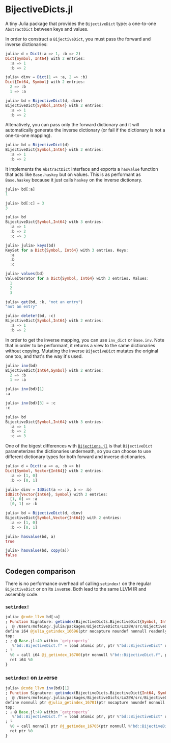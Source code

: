 # BijectiveDicts.jl

A tiny Julia package that provides the `BijectiveDict` type: a one-to-one `AbstractDict` between keys and values.

In order to construct a `BijectiveDict`, you must pass the forward and inverse dictionaries:

```julia
julia> d = Dict(:a => 1, :b => 2)
Dict{Symbol, Int64} with 2 entries:
  :a => 1
  :b => 2

julia> dinv = Dict(1 => :a, 2 => :b)
Dict{Int64, Symbol} with 2 entries:
  2 => :b
  1 => :a

julia> bd = BijectiveDict(d, dinv)
BijectiveDict{Symbol,Int64} with 2 entries:
  :a => 1
  :b => 2
```

Altenatively, you can pass only the forward dictionary and it will automatically generate the inverse dictionary (or fail if the dictionary is not a one-to-one mapping).

```julia
julia> bd = BijectiveDict(d)
BijectiveDict{Symbol,Int64} with 2 entries:
  :a => 1
  :b => 2
```

It implements the `AbstractDict` interface and exports a `hasvalue` function that acts like `Base.haskey` but on values. This is as performant as `Base.haskey` because it just calls `haskey` on the inverse dictionary.

```julia
julia> bd[:a]
1

julia> bd[:c] = 3
3

julia> bd
BijectiveDict{Symbol,Int64} with 3 entries:
  :a => 1
  :b => 2
  :c => 3

julia> julia> keys(bd)
KeySet for a Dict{Symbol, Int64} with 3 entries. Keys:
  :a
  :b
  :c

julia> values(bd)
ValueIterator for a Dict{Symbol, Int64} with 3 entries. Values:
  1
  2
  3

julia> get(bd, :k, "not an entry")
"not an entry"

julia> delete!(bd, :c)
BijectiveDict{Symbol,Int64} with 2 entries:
  :a => 1
  :b => 2
```

In order to get the inverse mapping, you can use `inv_dict` or `Base.inv`. Note that in order to be performant, it returns a view to the same dictionaries without copying. Mutating the inverse `BijectiveDict` mutates the original one too, and that's the way it's used.

```julia
julia> inv(bd)
BijectiveDict{Int64,Symbol} with 2 entries:
  2 => :b
  1 => :a

julia> inv(bd)[1]
:a

julia> inv(bd)[3] = :c
:c

julia> bd
BijectiveDict{Symbol,Int64} with 3 entries:
  :a => 1
  :b => 2
  :c => 3
```

One of the bigest differences with [`Bijections.jl`](https://github.com/scheinerman/Bijections.jl) is that `BijectiveDict` parameterizes the dictionaries underneath, so you can choose to use different dictionary types for both forward and inverse dictionaries.

```julia
julia> d = Dict(:a => a, :b => b)
Dict{Symbol, Vector{Int64}} with 2 entries:
  :a => [1, 0]
  :b => [0, 1]

julia> dinv = IdDict(a => :a, b => :b)
IdDict{Vector{Int64}, Symbol} with 2 entries:
  [1, 0] => :a
  [0, 1] => :b

julia> bd = BijectiveDict(d, dinv)
BijectiveDict{Symbol,Vector{Int64}} with 2 entries:
  :a => [1, 0]
  :b => [0, 1]

julia> hasvalue(bd, a)
true

julia> hasvalue(bd, copy(a))
false
```

## Codegen comparison

There is no performance overhead of calling `setindex!` on the regular `BijectiveDict` or on its `inv`erse. Both lead to the same LLVM IR and assembly code.

### `setindex!`

```julia
julia> @code_llvm bd[:a]
; Function Signature: getindex(BijectiveDicts.BijectiveDict{Symbol, Int64, Base.Dict{Symbol, Int64}, Base.Dict{Int64, Symbol}}, Symbol)
;  @ /Users/mofeing/.julia/packages/BijectiveDicts/Lx2EW/src/BijectiveDicts.jl:46 within `getindex`
define i64 @julia_getindex_16696(ptr nocapture noundef nonnull readonly align 8 dereferenceable(16) %"bd::BijectiveDict", ptr noundef nonnull %"key::Symbol") #0 {
top:
; ┌ @ Base.jl:49 within `getproperty`
   %"bd::BijectiveDict.f" = load atomic ptr, ptr %"bd::BijectiveDict" unordered, align 8
; └
  %0 = call i64 @j_getindex_16700(ptr nonnull %"bd::BijectiveDict.f", ptr nonnull %"key::Symbol")
  ret i64 %0
}
```

### `setindex!` on `inv`erse

```julia
julia> @code_llvm inv(bd)[1]
; Function Signature: getindex(BijectiveDicts.BijectiveDict{Int64, Symbol, Base.Dict{Int64, Symbol}, Base.Dict{Symbol, Int64}}, Int64)
;  @ /Users/mofeing/.julia/packages/BijectiveDicts/Lx2EW/src/BijectiveDicts.jl:46 within `getindex`
define nonnull ptr @julia_getindex_16701(ptr nocapture noundef nonnull readonly align 8 dereferenceable(16) %"bd::BijectiveDict", i64 signext %"key::Int64") #0 {
top:
; ┌ @ Base.jl:49 within `getproperty`
   %"bd::BijectiveDict.f" = load atomic ptr, ptr %"bd::BijectiveDict" unordered, align 8
; └
  %0 = call nonnull ptr @j_getindex_16705(ptr nonnull %"bd::BijectiveDict.f", i64 signext %"key::Int64")
  ret ptr %0
}
```

</details>
